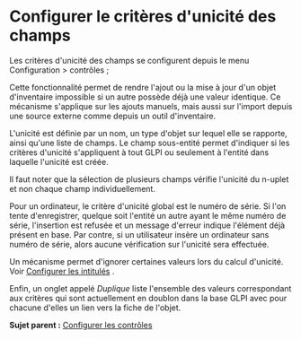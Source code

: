Configurer le critères d'unicité des champs
===========================================

Les critères d'unicité des champs se configurent depuis le menu
Configuration \> contrôles ;

Cette fonctionnalité permet de rendre l'ajout ou la mise à jour d'un
objet d'inventaire impossible si un autre possède déjà une valeur
identique. Ce mécanisme s'applique sur les ajouts manuels, mais aussi
sur l'import depuis une source externe comme depuis un outil
d'inventaire.

L'unicité est définie par un nom, un type d'objet sur lequel elle se
rapporte, ainsi qu'une liste de champs. Le champ sous-entité permet
d'indiquer si les critères d'unicité s'appliquent à tout GLPI ou
seulement à l'entité dans laquelle l'unicité est créée.

Il faut noter que la sélection de plusieurs champs vérifie l'unicité du
n-uplet et non chaque champ individuellement.

Pour un ordinateur, le critère d'unicité global est le numéro de série.
Si l'on tente d'enregistrer, quelque soit l'entité un autre ayant le
même numéro de série, l'insertion est refusée et un message d'erreur
indique l'élément déjà présent en base. Par contre, si un utilisateur
insère un ordinateur sans numéro de série, alors aucune vérification sur
l'unicité sera effectuée.

Un mécanisme permet d'ignorer certaines valeurs lors du calcul
d'unicité. Voir [Configurer les
intitulés](config_dropdown.html "Les intitulés se configurent depuis le menu Configuration > Intitulés")
.

Enfin, un onglet appelé *Duplique* liste l'ensemble des valeurs
correspondant aux critères qui sont actuellement en doublon dans la base
GLPI avec pour chacune d'elles un lien vers la fiche de l'objet.

**Sujet parent :** [Configurer les
contrôles](../glpi/config_controls.html "Les contrôles se configurent depuis le menu Configuration > Contrôles ;")
